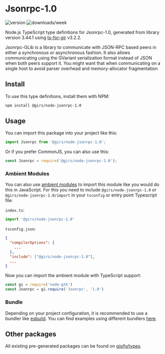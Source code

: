 
# Jsonrpc-1.0

![version](https://img.shields.io/npm/v/@girs/node-jsonrpc-1.0)
![downloads/week](https://img.shields.io/npm/dw/@girs/node-jsonrpc-1.0)


Node.js TypeScript type definitions for Jsonrpc-1.0, generated from library version 3.44.1 using [ts-for-gir](https://github.com/gjsify/ts-for-gir) v3.2.2.

Jsonrpc-GLib is a library to communicate with JSON-RPC based peers in either a synchronous or asynchronous fashion. It also allows communicating using the GVariant serialization format instead of JSON when both peers support it. You might want that when communicating on a single host to avoid parser overhead and memory-allocator fragmentation

## Install

To use this type definitions, install them with NPM:
```bash
npm install @girs/node-jsonrpc-1.0
```

## Usage

You can import this package into your project like this:
```ts
import Jsonrpc from '@girs/node-jsonrpc-1.0';
```

Or if you prefer CommonJS, you can also use this:
```ts
const Jsonrpc = require('@girs/node-jsonrpc-1.0');
```

### Ambient Modules

You can also use [ambient modules](https://github.com/gjsify/ts-for-gir/tree/main/packages/cli#ambient-modules) to import this module like you would do this in JavaScript.
For this you need to include `@girs/node-jsonrpc-1.0` or `@girs/node-jsonrpc-1.0/import` in your `tsconfig` or entry point Typescript file:

`index.ts`:
```ts
import '@girs/node-jsonrpc-1.0'
```

`tsconfig.json`:
```json
{
  "compilerOptions": {
    ...
  },
  "include": ["@girs/node-jsonrpc-1.0"],
  ...
}
```

Now you can import the ambient module with TypeScript support: 

```ts
const gi = require('node-gtk')
const Jsonrpc = gi.require('Jsonrpc', '1.0')
```


### Bundle

Depending on your project configuration, it is recommended to use a bundler like [esbuild](https://esbuild.github.io/). You can find examples using different bundlers [here](https://github.com/gjsify/ts-for-gir/tree/main/examples).

## Other packages

All existing pre-generated packages can be found on [gjsify/types](https://github.com/gjsify/types).

